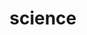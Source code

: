 ---
title: "science"
id: tag.id
permalink: "/tags/science"
videos: [2,65,105,151,301,438,483,542,574,593,862,863,868,919,1032,1190,1226,1246,1280,1363,1510,1579,1596,1715,1734,1852,1899,1905,1911,1920,1980,2052,2067,2115,2117,2211,2317,2375,2428,2458,2460,2544,2552,2563]
---